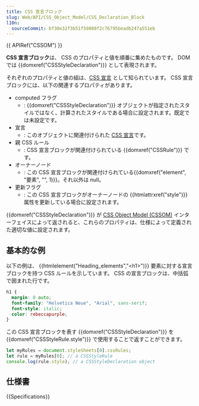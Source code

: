 ```yaml
---
title: CSS 宣言ブロック
slug: Web/API/CSS_Object_Model/CSS_Declaration_Block
l10n:
  sourceCommit: bf30e32f3b51f59080f2c76795beadb247a551eb
---
```


{{ APIRef("CSSOM") }}

**CSS 宣言ブロック**は、 CSS のプロパティと値を順番に集めたものです。 DOM では {{domxref("CSSStyleDeclaration")}} として表現されます。

それぞれのプロパティと値の組は、[CSS 宣言](/ja/docs/Web/API/CSS_Object_Model/CSS_Declaration) として知られています。 CSS 宣言ブロックには、以下の関連するプロパティがあります。

- computed フラグ
  - : {{domxref("CSSStyleDeclaration")}} オブジェクトが指定されたスタイルではなく、計算されたスタイルである場合に設定されます。既定では未設定です。
- 宣言
  - : このオブジェクトに関連付けられた [CSS 宣言](/ja/docs/Web/API/CSS_Object_Model/CSS_Declaration)です。
- 親 CSS ルール
  - : CSS 宣言ブロックが関連付けられている {{domxref("CSSRule")}} です。
- オーナーノード
  - : この CSS 宣言ブロックが関連付けられている{{domxref("element", "要素", "", 1)}}。それ以外は null。
- 更新フラグ
  - : この CSS 宣言ブロックがオーナーノードの {{htmlattrxref("style")}} 属性を更新している場合に設定されます。

{{domxref("CSSStyleDeclaration")}} が [CSS Object Model (CSSOM)](/ja/docs/Web/API/CSS_Object_Model) インターフェイスによって返されると、これらのプロパティは、仕様によって定義された適切な値に設定されます。

## 基本的な例

以下の例は、 {{htmlelement("Heading_elements","&lt;h1&gt;")}} 要素に対する宣言ブロックを持つ CSS ルールを示しています。 CSS の宣言ブロックは、中括弧で囲まれた行です。

```css
h1 {
  margin: 0 auto;
  font-family: "Helvetica Neue", "Arial", sans-serif;
  font-style: italic;
  color: rebeccapurple;
}
```

この CSS 宣言ブロックを表す {{domxref("CSSStyleDeclaration")}} を {{domxref("CSSStyleRule.style")}} で使用することで返すことができます。

```js
let myRules = document.styleSheets[0].cssRules;
let rule = myRules[0]; // a CSSStyleRule
console.log(rule.style); // a CSSStyleDeclaration object
```

## 仕様書

{{Specifications}}
